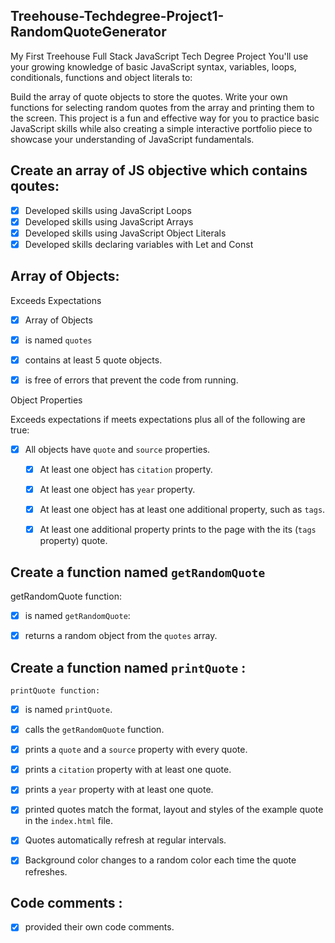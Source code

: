 ## Treehouse-Techdegree-Project1-RandomQuoteGenerator
My First Treehouse Full Stack JavaScript Tech Degree Project
You'll use your growing knowledge of basic JavaScript syntax, variables, loops, conditionals, functions and object literals to:

Build the array of quote objects to store the quotes.
Write your own functions for selecting random quotes from the array and printing them to the screen.
This project is a fun and effective way for you to practice basic JavaScript skills while also creating a simple interactive 
portfolio piece to showcase your understanding of JavaScript fundamentals.

## Create an array of JS objective which contains qoutes:
   - [X] Developed skills using JavaScript Loops
   - [x] Developed skills using JavaScript Arrays
   - [x] Developed skills using JavaScript Object Literals
   - [x] Developed skills declaring variables with Let and Const
  
 ## Array of Objects:
  
   Exceeds Expectations
   
   - [X] Array of Objects
      
   - [x] is named `quotes` 
       
   - [x] contains at least 5 quote objects.
      
   - [x] is free of errors that prevent the code from running.
      
   Object Properties
   
   Exceeds expectations if meets expectations plus all of the following are true:
   
   - [x] All objects have `quote` and `source` properties.
      
       - [x] At least one object has `citation` property.
      
      - [x] At least one object has `year` property.
      
      - [x] At least one object has at least one additional property, such as `tags`.
      
      - [x] At least one additional property prints to the page with the its (`tags` property) quote.
      
  ## Create a function named `getRandomQuote` 
  
   getRandomQuote function:
   
   - [x] is named `getRandomQuote`:
      
   - [x] returns a random object from the `quotes` array.
    
  ## Create a function named `printQuote` :
   
    printQuote function:
    
   - [x] is named `printQuote`.
      
   - [x] calls the `getRandomQuote` function.
      
   - [x] prints a `quote` and a `source` property with every quote.
      
   - [x] prints a `citation` property with at least one quote.
      
   - [x] prints a `year` property with at least one quote.
      
   - [x] printed quotes match the format, layout and styles of the example quote in the `index.html` file.
      
   - [x] Quotes automatically refresh at regular intervals.
      
   - [x] Background color changes to a random color each time the quote refreshes.
      
   ## Code comments :
    
   - [x] provided their own code comments.

    
